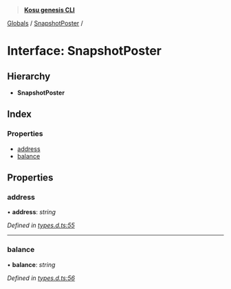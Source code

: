 > **[Kosu genesis CLI](../README.md)**

[Globals](../globals.md) / [SnapshotPoster](snapshotposter.md) /

# Interface: SnapshotPoster

## Hierarchy

-   **SnapshotPoster**

## Index

### Properties

-   [address](snapshotposter.md#address)
-   [balance](snapshotposter.md#balance)

## Properties

### address

• **address**: _string_

_Defined in [types.d.ts:55](https://github.com/ParadigmFoundation/kosu-monorepo/blob/9a271ceb/packages/kosu-genesis-cli/src/types.d.ts#L55)_

---

### balance

• **balance**: _string_

_Defined in [types.d.ts:56](https://github.com/ParadigmFoundation/kosu-monorepo/blob/9a271ceb/packages/kosu-genesis-cli/src/types.d.ts#L56)_
